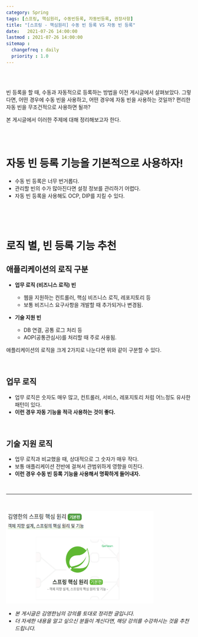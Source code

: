 ```yaml
---
category: Spring
tags: [스프링, 핵심원리, 수동빈등록, 자동빈등록, 권장사항]
title: "[스프링 - 핵심원리] 수동 빈 등록 VS 자동 빈 등록"
date:   2021-07-26 14:00:00 
lastmod : 2021-07-26 14:00:00
sitemap :
  changefreq : daily
  priority : 1.0
---
```


<br/><br/>

빈 등록을 할 때, 수동과 자동적으로 등록하는 방법을 이전 게시글에서 살펴보았다. 그렇다면, 어떤 경우에 수동 빈을 사용하고, 어떤 경우에 자동 빈을 사용하는 것일까? 편리한 자동 빈을 무조건적으로 사용하면 될까?

본 게시글에서 이러한 주제에 대해 정리해보고자 한다.

<br><br>

# 자동 빈 등록 기능을 기본적으로 사용하자!

- 수동 빈 등록은 너무 번거롭다.
- 관리할 빈의 수가 많아진다면 설정 정보를 관리하기 어렵다.
- 자동 빈 등록을 사용해도 OCP, DIP를 지킬 수 있다.

<br><br><br>

# 로직 별, 빈 등록 기능 추천

## 애플리케이션의 로직 구분

- **업무 로직 (비즈니스 로직) 빈**
    - 웹을 지원하는 컨트롤러, 핵심 비즈니스 로직, 레포지토리 등
    - 보통 비즈니스 요구사항을 개발할 때 추가되거나 변경됨.

- **기술 지원 빈**
    - DB 연결, 공통 로그 처리 등
    - AOP(공통관심사)를 처리할 때 주로 사용됨.

애플리케이션의 로직을 크게 2가지로 나눈다면 위와 같이 구분할 수 있다.

<br>

## 업무 로직

- 업무 로직은 숫자도 매우 많고, 컨트롤러, 서비스, 레포지토리 처럼 어느정도 유사한 패턴이 있다.
- **이런 경우 자동 기능을 적극 사용하는 것이 좋다.**

<br>

## 기술 지원 로직

- 업무 로직과 비교했을 때, 상대적으로 그 숫자가 매우 작다.
- 보통 애플리케이션 전반에 걸쳐서 관범위하게 영향을 미친다.
- **이런 경우 수동 빈 등록 기능을 사용해서 명확하게 들어내자.**

<br>

---

<br>

<a href="https://inf.run/pcN8"><img src="/assets/img/Inflearn_Spring_SpringCore/Logo.png" width="400px" height="250px"></a>

- *본 게시글은 김영한님의 강의를 토대로 정리한 글입니다.*
- *더 자세한 내용을 알고 싶으신 분들이 계신다면, 해당 강의를 수강하시는 것을 추천드립니다.*